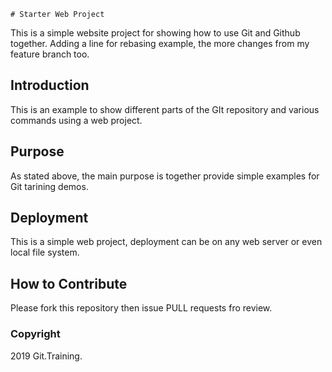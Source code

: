 	# Starter Web Project

This is a simple website project for
showing how to use Git and Github together.
Adding a line for rebasing example, the more changes from my feature branch too.


## Introduction

This is an example to show different parts 
of the GIt repository and various commands
using a web project.

## Purpose

As stated above, the main purpose is together
provide simple examples for Git tarining demos.

## Deployment

This is a simple web project, deployment 
can be on any web server or even local file system.

## How to Contribute

Please fork this repository then issue PULL requests fro review.

### Copyright

2019 Git.Training.